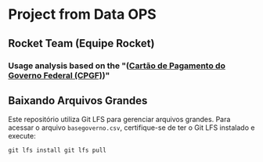 # Project from Data OPS
## Rocket Team (Equipe Rocket)

### Usage analysis based on the "([Cartão de Pagamento do Governo Federal (CPGF)](https://basedosdados.org/dataset/10e96562-3b2a-44e2-b6f9-0472f80993df?table=0e5aff23-79f2-4f52-9c19-bbca1a4232a0))"



## Baixando Arquivos Grandes
Este repositório utiliza Git LFS para gerenciar arquivos grandes. Para acessar o arquivo `basegoverno.csv`, certifique-se de ter o Git LFS instalado e execute:

``git lfs install
  git lfs pull``
